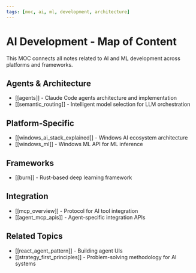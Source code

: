```yaml
---
tags: [moc, ai, ml, development, architecture]
---
```


# AI Development - Map of Content

This MOC connects all notes related to AI and ML development across platforms and frameworks.

## Agents & Architecture

- [[agents]] - Claude Code agents architecture and implementation
- [[semantic_routing]] - Intelligent model selection for LLM orchestration

## Platform-Specific

- [[windows_ai_stack_explained]] - Windows AI ecosystem architecture
- [[windows_ml]] - Windows ML API for ML inference

## Frameworks

- [[burn]] - Rust-based deep learning framework

## Integration

- [[mcp_overview]] - Protocol for AI tool integration
- [[agent_mcp_apis]] - Agent-specific integration APIs

## Related Topics

- [[react_agent_pattern]] - Building agent UIs
- [[strategy_first_principles]] - Problem-solving methodology for AI systems
